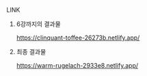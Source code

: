 LINK
1) 6강까지의 결과물
   
   https://clinquant-toffee-26273b.netlify.app/

2) 최종 결과물

   https://warm-rugelach-2933e8.netlify.app/
